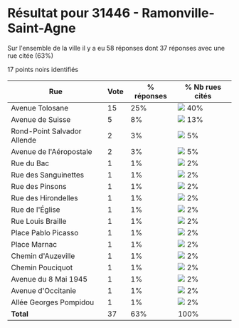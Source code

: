 # Résultat pour 31446 - Ramonville-Saint-Agne

Sur l'ensemble de la ville il y a eu 58 réponses dont 37 réponses avec une rue citée (63%)

17 points noirs identifiés

| Rue | Vote | % réponses | % Nb rues cités|
|-----|------|------------|----------------|
| Avenue Tolosane | 15 | 25% | <img src="../../img/bar_40.gif" />&nbsp;40%|
| Avenue de Suisse | 5 | 8% | <img src="../../img/bar_13.gif" />&nbsp;13%|
| Rond-Point Salvador Allende | 2 | 3% | <img src="../../img/bar_5.gif" />&nbsp;5%|
| Avenue de l'Aéropostale | 2 | 3% | <img src="../../img/bar_5.gif" />&nbsp;5%|
| Rue du Bac | 1 | 1% | <img src="../../img/bar_2.gif" />&nbsp;2%|
| Rue des Sanguinettes | 1 | 1% | <img src="../../img/bar_2.gif" />&nbsp;2%|
| Rue des Pinsons | 1 | 1% | <img src="../../img/bar_2.gif" />&nbsp;2%|
| Rue des Hirondelles | 1 | 1% | <img src="../../img/bar_2.gif" />&nbsp;2%|
| Rue de l'Église | 1 | 1% | <img src="../../img/bar_2.gif" />&nbsp;2%|
| Rue Louis Braille | 1 | 1% | <img src="../../img/bar_2.gif" />&nbsp;2%|
| Place Pablo Picasso | 1 | 1% | <img src="../../img/bar_2.gif" />&nbsp;2%|
| Place Marnac | 1 | 1% | <img src="../../img/bar_2.gif" />&nbsp;2%|
| Chemin d'Auzeville | 1 | 1% | <img src="../../img/bar_2.gif" />&nbsp;2%|
| Chemin Pouciquot | 1 | 1% | <img src="../../img/bar_2.gif" />&nbsp;2%|
| Avenue du 8 Mai 1945 | 1 | 1% | <img src="../../img/bar_2.gif" />&nbsp;2%|
| Avenue d'Occitanie | 1 | 1% | <img src="../../img/bar_2.gif" />&nbsp;2%|
| Allée Georges Pompidou | 1 | 1% | <img src="../../img/bar_2.gif" />&nbsp;2%|
| **Total** | 37 | 63% | 100%|
